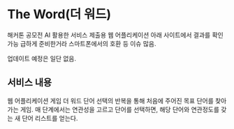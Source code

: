 # The Word(더 워드)

해커톤 공모전 AI 활용한 서비스 제출용 웹 어플리케이션
아래 사이트에서 결과를 확인 가능
급하게 준비한거라 스마트폰에서의 호환 등 이슈 많음.

업데이트 예정은 일단 없음.

## 서비스 내용
웹 어플리케이션 게임 더 워드
단어 선택의 반복을 통해 처음에 주어진 목표 단어를 찾아가는 게임.
매 단계에서는 연관성을 고르고 단어를 선택하면, 해당 단어와 연관정도를 갖는 새 단어 리스트를 얻는다.
